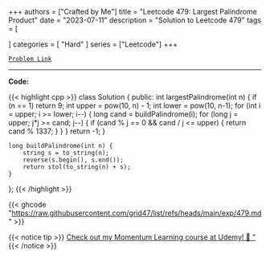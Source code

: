 
+++
authors = ["Crafted by Me"]
title = "Leetcode 479: Largest Palindrome Product"
date = "2023-07-11"
description = "Solution to Leetcode 479"
tags = [
    
]
categories = [
    "Hard"
]
series = ["Leetcode"]
+++



[`Problem Link`](https://leetcode.com/problems/largest-palindrome-product/description/)

---



**Code:**

{{< highlight cpp >}}
class Solution {
public:
    int largestPalindrome(int n) {
        if (n == 1) return 9;
        int upper = pow(10, n) - 1;
        int lower = pow(10, n-1);
        for (int i = upper; i >= lower; i--) {
            long cand = buildPalindrome(i);
            for (long j = upper; j*j >= cand; j--) {
                if (cand % j == 0 && cand / j <= upper) {
                    return cand % 1337;
                }
            }
        }
        return -1;
    }
    
    long buildPalindrome(int n) {
        string s = to_string(n);
        reverse(s.begin(), s.end());
        return stol(to_string(n) + s);
    }
};
{{< /highlight >}}

{{< ghcode "https://raw.githubusercontent.com/grid47/list/refs/heads/main/exp/479.md" >}}

{{< notice tip >}}
[Check out my Momentum Learning course at Udemy! 🚀 "](https://www.udemy.com/course/blind-75-the-data-structures-and-algorithms-essentials/)
{{< /notice >}}

